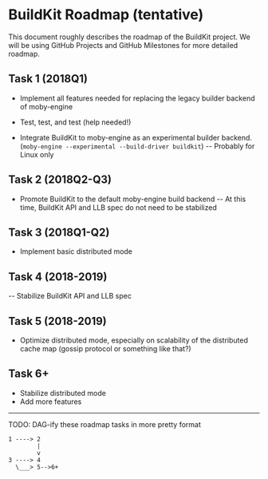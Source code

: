 # BuildKit Roadmap (tentative)

This document roughly describes the roadmap of the BuildKit project.
We will be using GitHub Projects and GitHub Milestones for more detailed roadmap.

## Task 1 (2018Q1)
- Implement all features needed for replacing the legacy builder backend of moby-engine

- Test, test, and test (help needed!)

- Integrate BuildKit to moby-engine as an experimental builder backend. (`moby-engine --experimental --build-driver buildkit`)
-- Probably for Linux only

## Task 2 (2018Q2-Q3)

- Promote BuildKit to the default moby-engine build backend
-- At this time, BuildKit API and LLB spec do not need to be stabilized

## Task 3 (2018Q1-Q2)

- Implement basic distributed mode

## Task 4 (2018-2019)

-- Stabilize BuildKit API and LLB spec

## Task 5 (2018-2019)
- Optimize distributed mode, especially on scalability of the distributed cache map (gossip protocol or something like that?)

## Task 6+
- Stabilize distributed mode
- Add more features

- - -

TODO: DAG-ify these roadmap tasks in more pretty format

<!-- e.g. PERT chart, but we should NOT be too much bureaucratic :P -->


```
1 ----> 2
        |
        v
3 ----> 4
  \___> 5-->6+
```

